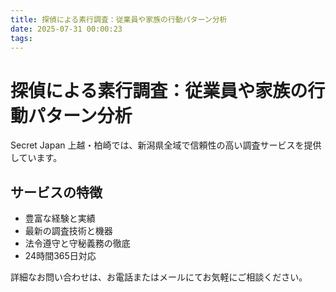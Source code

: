 ```yaml
---
title: 探偵による素行調査：従業員や家族の行動パターン分析
date: 2025-07-31 00:00:23
tags:
---
```

# 探偵による素行調査：従業員や家族の行動パターン分析

Secret Japan 上越・柏崎では、新潟県全域で信頼性の高い調査サービスを提供しています。

## サービスの特徴
- 豊富な経験と実績
- 最新の調査技術と機器
- 法令遵守と守秘義務の徹底
- 24時間365日対応

詳細なお問い合わせは、お電話またはメールにてお気軽にご相談ください。
